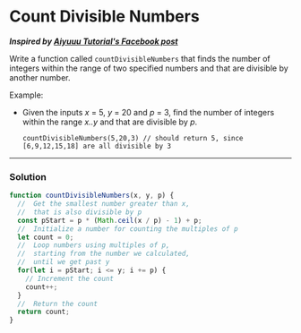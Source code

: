 # Count Divisible Numbers

***Inspired by [Aiyuuu Tutorial's Facebook post](https://www.facebook.com/aiyuuututorial310/posts/130908332287763)***

Write a function called `countDivisibleNumbers` that finds the number of integers within the range of two specified numbers and that are divisible by another number.

Example:
* Given the inputs *x* = 5, *y* = 20 and *p* = 3, find the number of integers within the range *x..y* and that are divisible by *p*.

  `countDivisibleNumbers(5,20,3) // should return 5, since [6,9,12,15,18] are all divisible by 3`

---

### Solution
```js
function countDivisibleNumbers(x, y, p) {
  //  Get the smallest number greater than x,
  //  that is also divisible by p
  const pStart = p * (Math.ceil(x / p) - 1) + p;
  //  Initialize a number for counting the multiples of p
  let count = 0;
  //  Loop numbers using multiples of p,
  //  starting from the number we calculated,
  //  until we get past y
  for(let i = pStart; i <= y; i += p) {
    // Increment the count
    count++;
  }
  //  Return the count
  return count;
}
```
